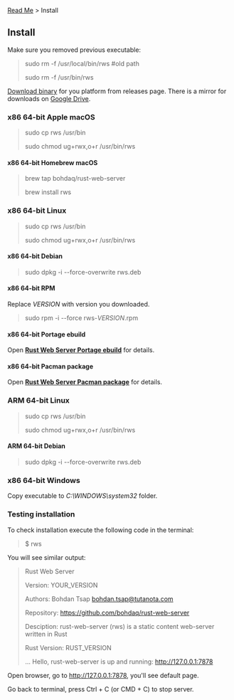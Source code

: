 [Read Me](README.md) > Install

## Install
Make sure you removed previous executable:

> sudo rm -f /usr/local/bin/rws #old path
>
> sudo rm -f /usr/bin/rws

[Download binary](https://github.com/bohdaq/rust-web-server/releases) for you platform from releases page.
There is a mirror for downloads on [Google Drive](https://drive.google.com/drive/folders/13iSR3VxmfFvZgOZ0LddP_EJp7GJ-lQd8?usp=sharing).
### x86 64-bit Apple macOS
> sudo cp rws /usr/bin
>
> sudo chmod ug+rwx,o+r /usr/bin/rws
#### x86 64-bit Homebrew macOS
> brew tap bohdaq/rust-web-server
>
> brew install rws

### x86 64-bit Linux
> sudo cp rws /usr/bin
>
> sudo chmod ug+rwx,o+r /usr/bin/rws
#### x86 64-bit Debian
> sudo dpkg -i --force-overwrite rws.deb
#### x86 64-bit RPM
Replace _VERSION_ with version you downloaded.
> sudo rpm -i --force rws-_VERSION_.rpm
#### x86 64-bit Portage ebuild
Open **[Rust Web Server Portage ebuild](https://github.com/bohdaq/rws-gentoo-ebuild)** for details.
#### x86 64-bit Pacman package
Open **[Rust Web Server Pacman package](https://github.com/bohdaq/rws-arch-package)** for details.

### ARM 64-bit Linux
> sudo cp rws /usr/bin
>
> sudo chmod ug+rwx,o+r /usr/bin/rws
#### ARM 64-bit Debian
> sudo dpkg -i --force-overwrite rws.deb

### x86 64-bit Windows
Copy executable to _C:\WINDOWS\system32_ folder.


### Testing installation
To check installation execute the following code in the terminal:

> $ rws

You will see similar output:

> Rust Web Server
>
> Version:       YOUR_VERSION
>
> Authors:       Bohdan Tsap <bohdan.tsap@tutanota.com>
>
> Repository:    https://github.com/bohdaq/rust-web-server
>
> Desciption:    rust-web-server (rws) is a static content web-server written in Rust
>
> Rust Version:  RUST_VERSION
> 
> ...
> Hello, rust-web-server is up and running: http://127.0.0.1:7878


Open browser, go to http://127.0.0.1:7878, you'll see default page.

Go back to terminal, press Ctrl + C (or CMD + C) to stop server.